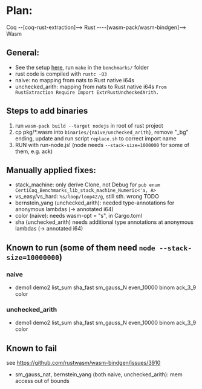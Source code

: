 # Plan:
Coq --[coq-rust-extraction]--> Rust ----[wasm-pack/wasm-bindgen]--> Wasm

## General:
- See the setup [here](https://github.com/womeier/certicoqwasm/tree/rustextraction), run `make` in the `benchmarks/` folder
- rust code is compiled with `rustc -O3`
- naive: no mapping from nats to Rust native i64s
- unchecked_arith: mapping from nats to Rust native i64s `From RustExtraction Require Import ExtrRustUncheckedArith.`


## Steps to add binaries
1) run `wasm-pack build --target nodejs` in root of rust project
2) cp pkg/*.wasm into `binaries/{naive/unchecked_arith}`, remove "_bg" ending, update and run script `replace.sh` to correct import name
3) RUN with run-node.js! (node needs `--stack-size=1000000` for some of them, e.g. ack)

## Manually applied fixes:
- stack_machine: only derive Clone, not Debug for `pub enum CertiCoq_Benchmarks_lib_stack_machine_Numeric<'a, A> `
- vs_easy/vs_hard: `%s/loop/loop42/g`, still sth. wrong TODO
- bernstein_yang (unchecked_arith): needed type-annotations for anonymous lambdas (-> annotated i64)
- color (naive): needs wasm-opt = "s", in Cargo.toml
- sha (unchecked_arith) needs additional type annotations at anonymous lambdas (-> annotated i64)

## Known to run (some of them need `node --stack-size=10000000`)
### naive
- demo1 demo2 list_sum sha_fast sm_gauss_N even_10000 binom ack_3_9 color
### unchecked_arith
- demo1 demo2 list_sum sha_fast sm_gauss_N even_10000 binom ack_3_9 color

## Known to fail
see https://github.com/rustwasm/wasm-bindgen/issues/3910
- sm_gauss_nat, bernstein_yang (both naive, unchecked_arith): mem access out of bounds
